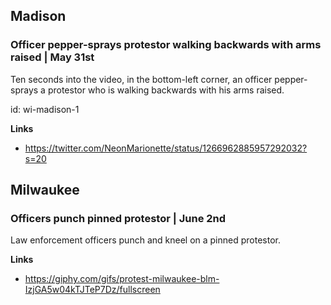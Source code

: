## Madison

### Officer pepper-sprays protestor walking backwards with arms raised | May 31st

Ten seconds into the video, in the bottom-left corner, an officer pepper-sprays a protestor who is walking backwards with his arms raised.

id: wi-madison-1

**Links**

* https://twitter.com/NeonMarionette/status/1266962885957292032?s=20

## Milwaukee

### Officers punch pinned protestor | June 2nd

Law enforcement officers punch and kneel on a pinned protestor.

**Links**

* https://giphy.com/gifs/protest-milwaukee-blm-IzjGA5w04kTJTeP7Dz/fullscreen
